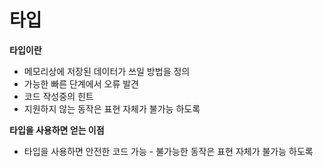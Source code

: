 # 타입

<b>타입이란</b>

- 메모리상에 저장된 데이터가 쓰일 방법을 정의
- 가능한 빠른 단계에서 오류 발견
- 코드 작성중의 힌트
- 지원하지 않는 동작은 표현 자체가 불가능 하도록

<b>타입을 사용하면 얻는 이점</b>

- 타입을 사용하면 안전한 코드 가능 - 불가능한 동작은 표현 자체가 불가능 하도록

 